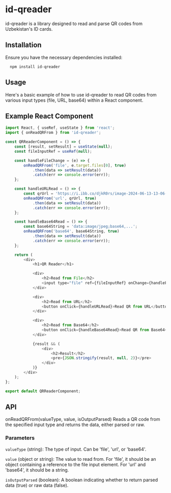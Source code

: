 # id-qreader
id-qreader is a library designed to read and parse QR codes from Uzbekistan's ID cards.

## Installation
Ensure you have the necessary dependencies installed:

```cli
  npm install id-qreader
```

## Usage

Here's a basic example of how to use id-qreader to read QR codes from various input types (file, URL, base64) within a React component.

## Example React Component

```js
import React, { useRef, useState } from 'react';
import { onReadQRFrom } from 'id-qreader';

const QRReaderComponent = () => {
    const [result, setResult] = useState(null);
    const fileInputRef = useRef(null);

    const handleFileChange = (e) => {
        onReadQRFrom('file', e.target.files[0], true)
            .then(data => setResult(data))
            .catch(err => console.error(err));
    };

    const handleURLRead = () => {
        const qrUrl = 'https://i.ibb.co/djkR0rs/image-2024-06-13-13-06-54.png';
        onReadQRFrom('url', qrUrl, true)
            .then(data => setResult(data))
            .catch(err => console.error(err));
    };

    const handleBase64Read = () => {
        const base64String = 'data:image/jpeg;base64,...';
        onReadQRFrom('base64', base64String, true)
            .then(data => setResult(data))
            .catch(err => console.error(err));
    };

    return (
        <div>
            <h1>QR Reader</h1>

            <div>
                <h2>Read from File</h2>
                <input type="file" ref={fileInputRef} onChange={handleFileChange} />
            </div>

            <div>
                <h2>Read from URL</h2>
                <button onClick={handleURLRead}>Read QR from URL</button>
            </div>

            <div>
                <h2>Read from Base64</h2>
                <button onClick={handleBase64Read}>Read QR from Base64</button>
            </div>

            {result && (
                <div>
                    <h2>Result</h2>
                    <pre>{JSON.stringify(result, null, 2)}</pre>
                </div>
            )}
        </div>
    );
};

export default QRReaderComponent;
```

## API
onReadQRFrom(valueType, value, isOutputParsed)
Reads a QR code from the specified input type and returns the data, either parsed or raw.

### Parameters

`valueType` (string): The type of input. Can be 'file', 'url', or 'base64'.

`value` (object or string): The value to read from. For 'file', it should be an object containing a reference to the file input element. For 'url' and 'base64', it should be a string.

`isOutputParsed` (boolean): A boolean indicating whether to return parsed data (true) or raw data (false).
